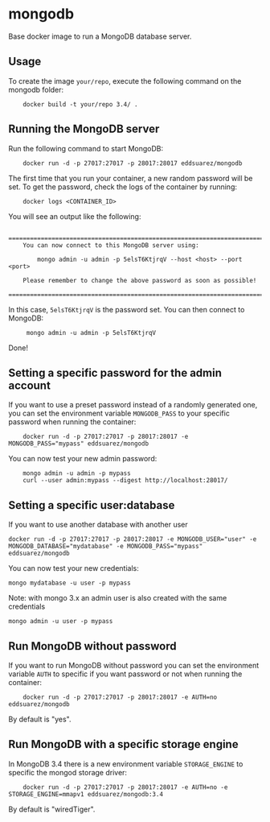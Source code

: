 mongodb
====================
Base docker image to run a MongoDB database server.

Usage
-----

To create the image `your/repo`, execute the following command on the mongodb folder:

        docker build -t your/repo 3.4/ .


Running the MongoDB server
--------------------------

Run the following command to start MongoDB:

        docker run -d -p 27017:27017 -p 28017:28017 eddsuarez/mongodb

The first time that you run your container, a new random password will be set.
To get the password, check the logs of the container by running:

        docker logs <CONTAINER_ID>

You will see an output like the following:

        ========================================================================
        You can now connect to this MongoDB server using:

            mongo admin -u admin -p 5elsT6KtjrqV --host <host> --port <port>

        Please remember to change the above password as soon as possible!
        ========================================================================

In this case, `5elsT6KtjrqV` is the password set.
You can then connect to MongoDB:

         mongo admin -u admin -p 5elsT6KtjrqV

Done!


Setting a specific password for the admin account
-------------------------------------------------

If you want to use a preset password instead of a randomly generated one, you can
set the environment variable `MONGODB_PASS` to your specific password when running the container:

        docker run -d -p 27017:27017 -p 28017:28017 -e MONGODB_PASS="mypass" eddsuarez/mongodb

You can now test your new admin password:

        mongo admin -u admin -p mypass
        curl --user admin:mypass --digest http://localhost:28017/


Setting a specific user:database
--------------------------------

If you want to use another database with another user

    docker run -d -p 27017:27017 -p 28017:28017 -e MONGODB_USER="user" -e MONGODB_DATABASE="mydatabase" -e MONGODB_PASS="mypass" eddsuarez/mongodb

You can now test your new credentials:

    mongo mydatabase -u user -p mypass

Note: with mongo 3.x an admin user is also created with the same credentials

    mongo admin -u user -p mypass

Run MongoDB without password
----------------------------

If you want to run MongoDB without password you can set the environment variable `AUTH` to specific if you want password or not when running the container:

        docker run -d -p 27017:27017 -p 28017:28017 -e AUTH=no eddsuarez/mongodb

By default is "yes".


Run MongoDB with a specific storage engine
------------------------------------------

In MongoDB 3.4 there is a new environment variable `STORAGE_ENGINE` to specific the mongod storage driver:

        docker run -d -p 27017:27017 -p 28017:28017 -e AUTH=no -e STORAGE_ENGINE=mmapv1 eddsuarez/mongodb:3.4

By default is "wiredTiger".
